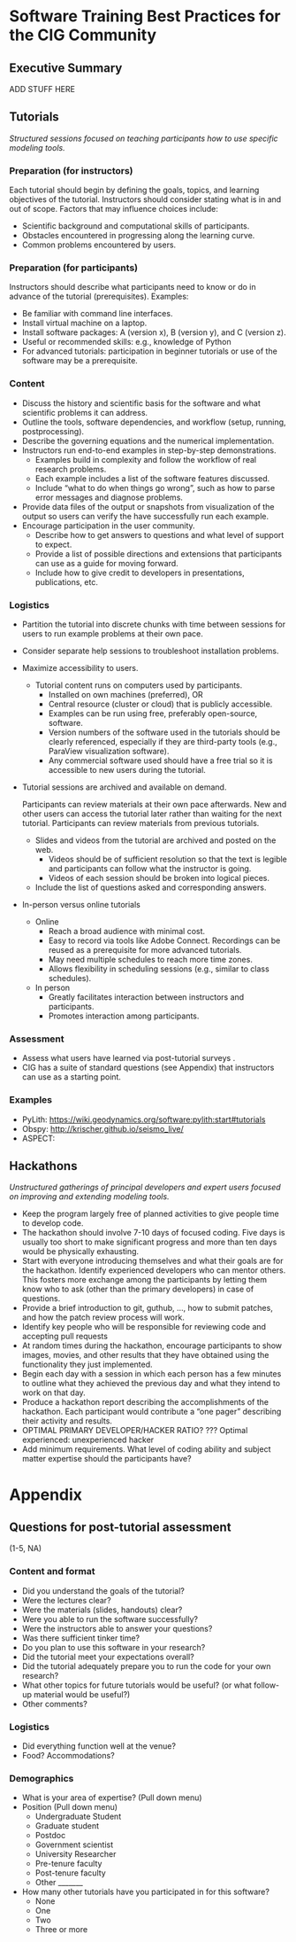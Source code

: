 # Software Training Best Practices for the CIG Community

## Executive Summary

ADD STUFF HERE


## Tutorials
*Structured sessions focused on teaching participants how to use specific modeling tools.*

### Preparation (for instructors)

Each tutorial should begin by defining the goals, topics, and learning objectives of the tutorial. Instructors should consider stating what is in and out of scope. Factors that may influence choices include:

* Scientific background and computational skills of participants.
* Obstacles encountered in progressing along the learning curve.
* Common problems encountered by users.

### Preparation (for participants)

Instructors should describe what participants need to know or do in advance of the tutorial (prerequisites). Examples: 

* Be familiar with command line interfaces.
* Install virtual machine on a laptop.
* Install software packages: A (version x), B (version y), and C (version z).
* Useful or recommended skills: e.g., knowledge of Python
* For advanced tutorials: participation in beginner tutorials or use of the software may be a prerequisite.

### Content

* Discuss the history and scientific basis for the software and what scientific problems it can address.
* Outline the tools, software dependencies, and workflow (setup, running, postprocessing).
* Describe the governing equations and the numerical implementation.
* Instructors run end-to-end examples in step-by-step demonstrations.
  * Examples build in complexity and follow the workflow of real research problems.
  * Each example includes a list of the software features discussed.
  * Include “what to do when things go wrong”, such as how to parse error messages and diagnose problems.
* Provide data files of the output or snapshots from visualization of the output so users can verify the have successfully run each example.
* Encourage participation in the user community.
  * Describe how to get answers to questions and what level of support to expect.
  * Provide a list of possible directions and extensions that participants can use as a guide for moving forward.
  * Include how to give credit to developers in presentations, publications, etc.

### Logistics

* Partition the tutorial into discrete chunks with time between sessions for users to run example problems at their own pace.
* Consider separate help sessions to troubleshoot installation problems.
* Maximize accessibility to users.
  * Tutorial content runs on computers used by participants.
    * Installed on own machines (preferred), OR
    * Central resource (cluster or cloud) that is publicly accessible.
    * Examples can be run using free, preferably open-source, software.
    * Version numbers of the software used in the tutorials should be clearly referenced, especially if they are third-party tools (e.g., ParaView visualization software).
    * Any commercial software used should have a free trial so it is accessible to new users during the tutorial.
* Tutorial sessions are archived and available on demand.
  
  Participants can review materials at their own pace afterwards. New and other users can access the tutorial later rather than waiting for the next tutorial. Participants can review materials from previous tutorials.
  
  * Slides and videos from the tutorial are archived and posted on the web.
    * Videos should be of sufficient resolution so that the text is legible and participants can follow what the instructor is going.
    * Videos of each session should be  broken into logical pieces.
  * Include the list of questions asked and corresponding answers.
* In-person versus online tutorials
  * Online
    * Reach a broad audience with minimal cost.
    * Easy to record via tools like Adobe Connect. Recordings can be reused as a prerequisite for more advanced tutorials.
    * May need multiple schedules to reach more time zones.
    * Allows flexibility in scheduling sessions (e.g., similar to class schedules).
  * In person
    * Greatly facilitates interaction between instructors and participants.
    * Promotes interaction among participants.

### Assessment
  * Assess what users have learned via post-tutorial surveys .
  * CIG has a suite of standard questions (see Appendix) that instructors can use as a starting point.

### Examples
  * PyLith: https://wiki.geodynamics.org/software:pylith:start#tutorials
  * Obspy: http://krischer.github.io/seismo_live/
  * ASPECT:
  
## Hackathons
*Unstructured gatherings of principal developers and expert users focused on improving and extending modeling tools.*

* Keep the program largely free of planned activities to give people time to develop code.
* The hackathon should involve 7-10 days of focused coding.
  Five days is usually too short to make significant progress and more than ten days would be physically exhausting.
* Start with everyone introducing themselves and what their goals are for the hackathon.
  Identify experienced developers who can mentor others. This fosters more exchange among the participants by letting them know who to ask (other than the primary developers) in case of questions.
* Provide a brief introduction to git, guthub, …, how to submit patches, and how the patch review process will work.
* Identify key people who will be responsible for reviewing code and accepting pull requests
* At random times during the hackathon, encourage participants to show images, movies, and other results that they have obtained using the functionality they just implemented.
* Begin each day with a session in which each person has a few minutes to outline what they achieved the previous day and what they intend to work on that day. 
* Produce a hackathon report describing the accomplishments of the hackathon. Each participant would contribute a “one pager” describing their activity and results.
* OPTIMAL PRIMARY DEVELOPER/HACKER RATIO? ??? Optimal experienced: unexperienced hacker
* Add minimum requirements. What level of coding ability and subject matter expertise should the participants have?

# Appendix

## Questions for post-tutorial assessment
(1-5, NA)

### Content and format
* Did you understand the goals of the tutorial?
* Were the lectures clear? 
* Were the materials (slides, handouts) clear?
* Were you able to run the software successfully?
* Were the instructors able to answer your questions?
* Was there sufficient tinker time?
* Do you plan to use this software in your research?
* Did the tutorial meet your expectations overall?
* Did the tutorial adequately prepare you to run the code for your own research? 
* What other topics for future tutorials would be useful? (or what follow-up material would be useful?)
* Other comments?

### Logistics
* Did everything function well at the venue?
* Food? Accommodations?

### Demographics
* What is your area of expertise?
  (Pull down menu)
* Position (Pull down menu)
  * Undergraduate Student
  * Graduate student
  * Postdoc
  * Government scientist
  * University Researcher
  * Pre-tenure faculty
  * Post-tenure faculty
  * Other _______
* How many other tutorials have you participated in for this software?
  * None
  * One
  * Two
  * Three or more
